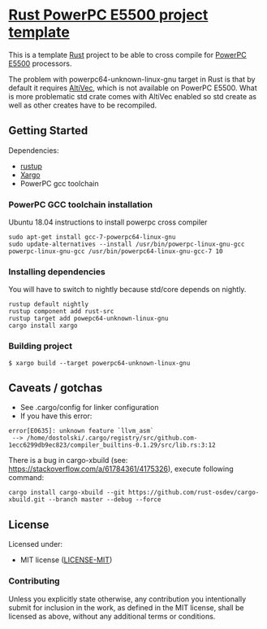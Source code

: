 # [Rust PowerPC E5500 project template](https://github.com/DariuszOstolski/rust_ppc_e5500_template)

This is a template [Rust](https://www.rust-lang.org/) project to be able to 
cross compile for [PowerPC E5500](https://en.wikipedia.org/wiki/PowerPC_e5500) 
processors.

The problem with powerpc64-unknown-linux-gnu target in Rust is that by default 
it requires [AltiVec](https://github.com/rust-lang/rust/issues/59040), which is
not available on PowerPC E5500. What is more problematic std crate comes with 
AltiVec enabled so std create as well as other creates have to be recompiled.

## Getting Started

Dependencies:

* [rustup](https://rustup.rs/)
* [Xargo](https://github.com/japaric/xargo)
* PowerPC gcc toolchain

### PowerPC GCC toolchain installation

Ubuntu 18.04 instructions to install powerpc cross compiler

```console
sudo apt-get install gcc-7-powerpc64-linux-gnu
sudo update-alternatives --install /usr/bin/powerpc-linux-gnu-gcc powerpc-linux-gnu-gcc /usr/bin/powerpc64-linux-gnu-gcc-7 10
```

### Installing dependencies

You will have to switch to nightly because std/core depends on nightly.

```console
rustup default nightly
rustup component add rust-src
rustup target add powepc64-unknown-linux-gnu
cargo install xargo
```

### Building project

```console
$ xargo build --target powerpc64-unknown-linux-gnu
```

## Caveats / gotchas

* See .cargo/config for linker configuration
* If you have this error:
```console
error[E0635]: unknown feature `llvm_asm`
 --> /home/dostolski/.cargo/registry/src/github.com-1ecc6299db9ec823/compiler_builtins-0.1.29/src/lib.rs:3:12
```
There is a bug in cargo-xbuild (see: https://stackoverflow.com/a/61784361/4175326), execute following command:

```console
cargo install cargo-xbuild --git https://github.com/rust-osdev/cargo-xbuild.git --branch master --debug --force
```


## License

Licensed under:

* MIT license ([LICENSE-MIT](https://opensource.org/licenses/MIT))

### Contributing

Unless you explicitly state otherwise, any contribution you intentionally submit
for inclusion in the work, as defined in the MIT license, shall be
licensed as above, without any additional terms or conditions.
